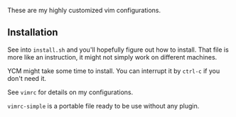 These are my highly customized vim configurations.

## Installation
See into ``install.sh`` and you'll hopefully figure out how to install.
That file is more like an instruction, it might not simply work on different machines.

YCM might take some time to install. You can interrupt it by `ctrl-c` if you don't need it.

See ``vimrc`` for details on my configurations.

``vimrc-simple`` is a portable file ready to be use without any plugin.
